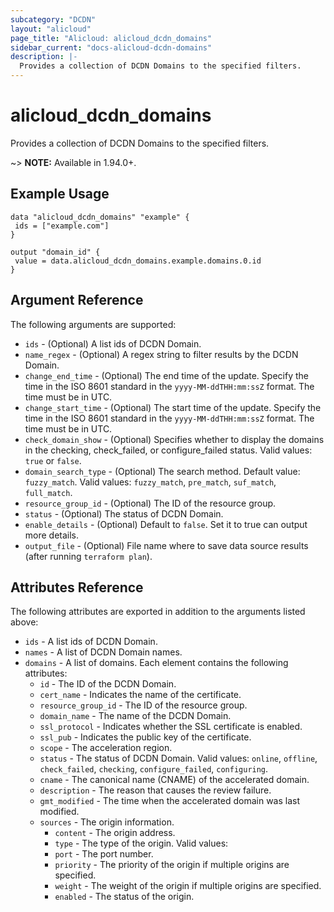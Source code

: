 ```yaml
---
subcategory: "DCDN"
layout: "alicloud"
page_title: "Alicloud: alicloud_dcdn_domains"
sidebar_current: "docs-alicloud-dcdn-domains"
description: |-
  Provides a collection of DCDN Domains to the specified filters.
---
```


# alicloud\_dcdn\_domains

Provides a collection of DCDN Domains to the specified filters.

~> **NOTE:** Available in 1.94.0+.

## Example Usage

 ```
data "alicloud_dcdn_domains" "example" {
  ids = ["example.com"]
}

output "domain_id" {
  value = data.alicloud_dcdn_domains.example.domains.0.id
}
```

## Argument Reference

The following arguments are supported:

* `ids` - (Optional) A list ids of DCDN Domain.
* `name_regex` - (Optional) A regex string to filter results by the DCDN Domain.
* `change_end_time` - (Optional) The end time of the update. Specify the time in the ISO 8601 standard in the `yyyy-MM-ddTHH:mm:ssZ` format. The time must be in UTC.
* `change_start_time` - (Optional) The start time of the update. Specify the time in the ISO 8601 standard in the `yyyy-MM-ddTHH:mm:ssZ` format. The time must be in UTC.
* `check_domain_show` - (Optional) Specifies whether to display the domains in the checking, check_failed, or configure_failed status. Valid values: `true` or `false`.
* `domain_search_type` - (Optional) The search method. Default value: `fuzzy_match`. Valid values: `fuzzy_match`, `pre_match`, `suf_match`, `full_match`.
* `resource_group_id` - (Optional) The ID of the resource group.
* `status` - (Optional) The status of DCDN Domain.
* `enable_details` - (Optional) Default to `false`. Set it to true can output more details.
* `output_file` - (Optional) File name where to save data source results (after running `terraform plan`).

## Attributes Reference

The following attributes are exported in addition to the arguments listed above:

 * `ids` - A list ids of DCDN Domain.
 * `names` - A list of DCDN Domain names.
 * `domains` - A list of domains. Each element contains the following attributes:
   * `id` - The ID of the DCDN Domain.
   * `cert_name` - Indicates the name of the certificate.
   * `resource_group_id` - The ID of the resource group.
   * `domain_name` - The name of the DCDN Domain.
   * `ssl_protocol` - Indicates whether the SSL certificate is enabled.
   * `ssl_pub` -  Indicates the public key of the certificate.
   * `scope` - The acceleration region.
   * `status` - The status of DCDN Domain. Valid values: `online`, `offline`, `check_failed`, `checking`, `configure_failed`, `configuring`.
   * `cname` - The canonical name (CNAME) of the accelerated domain.
   * `description` - The reason that causes the review failure.
   * `gmt_modified` - The time when the accelerated domain was last modified.
   * `sources` - The origin information.
     * `content` - The origin address.
     * `type` - The type of the origin. Valid values:
     * `port` - The port number.
     * `priority` - The priority of the origin if multiple origins are specified.
     * `weight` - The weight of the origin if multiple origins are specified.
     * `enabled` - The status of the origin.
